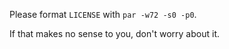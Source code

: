 Please format `LICENSE` with `par -w72 -s0 -p0`.

If that makes no sense to you, don't worry about it.
